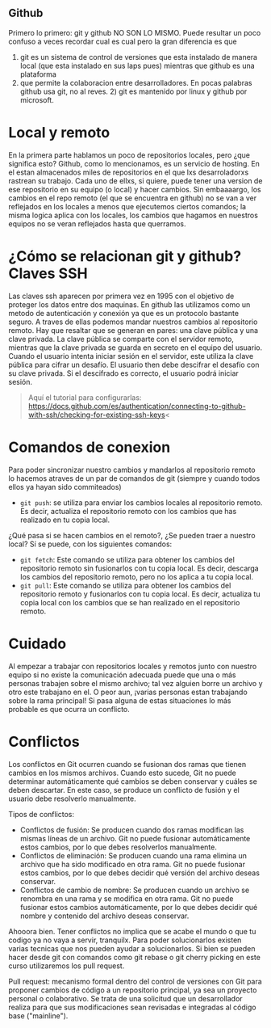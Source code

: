 ## Github
Primero lo primero: git y github NO SON LO MISMO. Puede resultar un poco confuso a veces recordar cual es cual pero la gran diferencia es que
1) git es un sistema de control de versiones que esta instalado de manera local (que esta instalado en sus laps pues) mientras que github es una plataforma
2) que permite la colaboracion entre desarrolladores. En pocas palabras github usa git, no al reves. 2) git es mantenido por linux y github por microsoft.

# Local y remoto
En la primera parte hablamos un poco de repositorios locales, pero ¿que significa esto? Github, como lo mencionamos, es un servicio de hosting. En el estan almacenados miles de repositorios en el que lxs desarroladorxs rastrean su trabajo. Cada uno de ellxs, si quiere, puede tener una version de ese repositorio en su equipo (o local) y hacer cambios. Sin embaaaargo, los cambios en el repo remoto (el que se encuentra en github)
no se van a ver reflejados en los locales a menos que ejecutemos ciertos comandos; la misma logica aplica con los locales, los cambios que hagamos en nuestros equipos no se veran reflejados hasta que querramos. 

# ¿Cómo se relacionan git y github? Claves SSH
Las claves ssh aparecen por primera vez en 1995 con el objetivo de proteger los datos entre dos maquinas. En github las utilizamos como un metodo de autenticación y conexión ya que es un protocolo bastante seguro. A traves de ellas podemos mandar nuestros cambios al repositorio remoto. Hay que resaltar que se generan en pares: una clave pública y una clave privada. La clave pública se comparte con el servidor remoto, mientras que la clave privada se guarda en secreto en el equipo del usuario. Cuando el usuario intenta iniciar sesión en el servidor, este utiliza la clave pública para cifrar un desafío. El usuario then debe descifrar el desafío con su clave privada. Si el descifrado es correcto, el usuario podrá iniciar sesión.

> Aquí el tutorial para configurarlas: https://docs.github.com/es/authentication/connecting-to-github-with-ssh/checking-for-existing-ssh-keys<

# Comandos de conexion
Para poder sincronizar nuestro cambios y mandarlos al repositorio remoto lo hacemos atraves de un par de comandos de git (siempre y cuando todos ellos ya hayan sido commiteados)
- `git push`: se utiliza para enviar los cambios locales al repositorio remoto. Es decir, actualiza el repositorio remoto con los cambios que has realizado en tu copia local.

¿Qué pasa si se hacen cambios en el remoto?, ¿Se pueden traer a nuestro local? Sí se puede, con los siguientes comandos: 

- `git fetch`: Este comando se utiliza para obtener los cambios del repositorio remoto sin fusionarlos con tu copia local. Es decir, descarga los cambios del repositorio remoto, pero no los aplica a tu copia local.
- `git pull`: Este comando se utiliza para obtener los cambios del repositorio remoto y fusionarlos con tu copia local. Es decir, actualiza tu copia local con los cambios que se han realizado en el repositorio remoto.

# Cuidado
Al empezar a trabajar con repositorios locales y remotos junto con nuestro equipo si no existe la comunicación adecuada puede que una o más personas trabajen sobre el mismo archivo;
tal vez alguien borre un archivo y otro este trabajano en el. O peor aun, ¡varias personas estan trabajando sobre la rama principal! Si pasa alguna de estas situaciones lo más probable es que ocurra un conflicto.

# Conflictos 
Los conflictos en Git ocurren cuando se fusionan dos ramas que tienen cambios en los mismos archivos. Cuando esto sucede, Git no puede determinar automáticamente qué cambios se deben conservar y cuáles se deben descartar. En este caso, se produce un conflicto de fusión y el usuario debe resolverlo manualmente.

Tipos de conflictos:

- Conflictos de fusión: Se producen cuando dos ramas modifican las mismas líneas de un archivo. Git no puede fusionar automáticamente estos cambios, por lo que debes resolverlos manualmente.
- Conflictos de eliminación: Se producen cuando una rama elimina un archivo que ha sido modificado en otra rama. Git no puede fusionar estos cambios, por lo que debes decidir qué versión del archivo deseas conservar.
- Conflictos de cambio de nombre: Se producen cuando un archivo se renombra en una rama y se modifica en otra rama. Git no puede fusionar estos cambios automáticamente, por lo que debes decidir qué nombre y contenido del archivo deseas conservar.

Ahooora bien. Tener conflictos no implica que se acabe el mundo o que tu codigo ya no vaya a servir, tranquilx. Para poder solucionarlos existen varias tecnicas que nos pueden ayudar a solucionarlos. Si bien se pueden hacer desde git con comandos como git rebase o git cherry picking en este curso utilizaremos los pull request. 

Pull request: mecanismo formal dentro del control de versiones con Git para proponer cambios de código a un repositorio principal, ya sea un proyecto personal o colaborativo. Se trata de una solicitud que un desarrollador realiza para que sus modificaciones sean revisadas e integradas al código base ("mainline").

